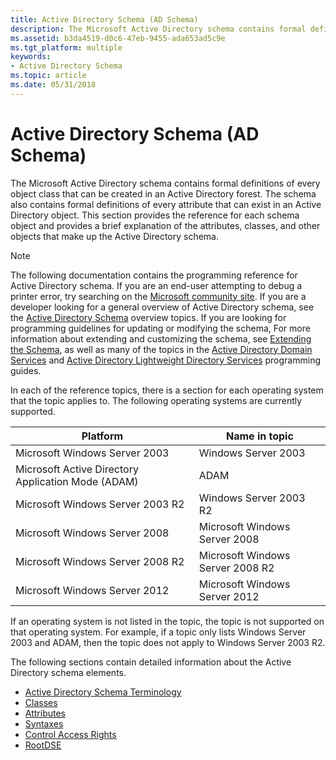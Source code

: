 ```yaml
---
title: Active Directory Schema (AD Schema)
description: The Microsoft Active Directory schema contains formal definitions of every object class that can be created in an Active Directory forest.
ms.assetid: b3da4519-d0c6-47eb-9455-ada653ad5c9e
ms.tgt_platform: multiple
keywords:
- Active Directory Schema
ms.topic: article
ms.date: 05/31/2018
---
```


# Active Directory Schema (AD Schema)

The Microsoft Active Directory schema contains formal definitions of every object class that can be created in an Active Directory forest. The schema also contains formal definitions of every attribute that can exist in an Active Directory object. This section provides the reference for each schema object and provides a brief explanation of the attributes, classes, and other objects that make up the Active Directory schema.

> [!Note]  
> The following documentation contains the programming reference for Active Directory schema. If you are an end-user attempting to debug a printer error, try searching on the [Microsoft community site](https://answers.microsoft.com). If you are a developer looking for a general overview of Active Directory schema, see the [Active Directory Schema](https://docs.microsoft.com/windows/desktop/AD/active-directory-schema) overview topics. If you are looking for programming guidelines for updating or modifying the schema, For more information about extending and customizing the schema, see [Extending the Schema](https://docs.microsoft.com/windows/desktop/AD/extending-the-schema), as well as many of the topics in the [Active Directory Domain Services](https://docs.microsoft.com/windows/desktop/AD/active-directory-domain-services) and [Active Directory Lightweight Directory Services](https://docs.microsoft.com/previous-versions/windows/desktop/adam/active-directory-lightweight-directory-services) programming guides.

 

In each of the reference topics, there is a section for each operating system that the topic applies to. The following operating systems are currently supported. 

| Platform                                                      | Name in topic                               |
|---------------------------------------------------------------|---------------------------------------------|
| Microsoft Windows Server 2003<br/>                      | Windows Server 2003<br/>              |
| Microsoft Active Directory Application Mode (ADAM)<br/> | ADAM<br/>                             |
| Microsoft Windows Server 2003 R2<br/>                   | Windows Server 2003 R2<br/>           |
| Microsoft Windows Server 2008<br/>                      | Microsoft Windows Server 2008<br/>    |
| Microsoft Windows Server 2008 R2<br/>                   | Microsoft Windows Server 2008 R2<br/> |
| Microsoft Windows Server 2012<br/>                      | Microsoft Windows Server 2012<br/>    |



 

If an operating system is not listed in the topic, the topic is not supported on that operating system. For example, if a topic only lists Windows Server 2003 and ADAM, then the topic does not apply to Windows Server 2003 R2.

The following sections contain detailed information about the Active Directory schema elements.

-   [Active Directory Schema Terminology](active-directory-schema-site.md)
-   [Classes](classes.md)
-   [Attributes](attributes.md)
-   [Syntaxes](syntaxes.md)
-   [Control Access Rights](control-access-rights.md)
-   [RootDSE](rootdse.md)

 

 





